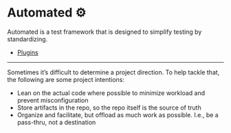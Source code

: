 # Automated ⚙️

Automated is a test framework that is designed to simplify testing by standardizing.

- [Plugins](https://github.com/topics/automated-plugin)

---

Sometimes it’s difficult to determine a project direction. To help tackle that, the following are some project intentions:

- Lean on the actual code where possible to minimize workload and prevent misconfiguration
- Store artifacts in the repo, so the repo itself is the source of truth
- Organize and facilitate, but offload as much work as possible. I.e., be a pass-thru, not a destination
